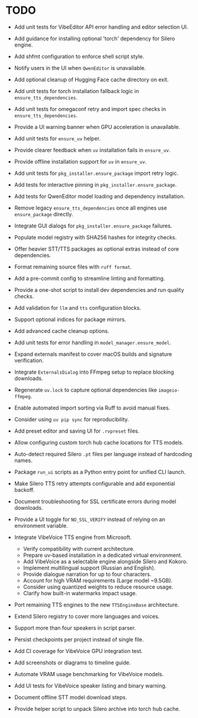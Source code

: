 # TODO

- Add unit tests for VibeEditor API error handling and editor selection UI.
- Add guidance for installing optional 'torch' dependency for Silero engine.
- Add shfmt configuration to enforce shell script style.
- Notify users in the UI when `QwenEditor` is unavailable.
- Add optional cleanup of Hugging Face cache directory on exit.
- Add unit tests for torch installation fallback logic in `ensure_tts_dependencies`.
- Add unit tests for omegaconf retry and import spec checks in `ensure_tts_dependencies`.
- Provide a UI warning banner when GPU acceleration is unavailable.
- Add unit tests for `ensure_uv` helper.
- Provide clearer feedback when `uv` installation fails in `ensure_uv`.
- Provide offline installation support for `uv` in `ensure_uv`.
- Add unit tests for `pkg_installer.ensure_package` import retry logic.
- Add tests for interactive pinning in `pkg_installer.ensure_package`.
- Add tests for QwenEditor model loading and dependency installation.
- Remove legacy `ensure_tts_dependencies` once all engines use `ensure_package` directly.
- Integrate GUI dialogs for `pkg_installer.ensure_package` failures.
- Populate model registry with SHA256 hashes for integrity checks.
- Offer heavier STT/TTS packages as optional extras instead of core dependencies.
- Format remaining source files with `ruff format`.
- Add a pre-commit config to streamline linting and formatting.
- Provide a one-shot script to install dev dependencies and run quality checks.
- Add validation for `llm` and `tts` configuration blocks.
- Support optional indices for package mirrors.
- Add advanced cache cleanup options.
- Add unit tests for error handling in `model_manager.ensure_model`.
- Expand externals manifest to cover macOS builds and signature verification.
- Integrate `ExternalsDialog` into FFmpeg setup to replace blocking downloads.
- Regenerate `uv.lock` to capture optional dependencies like `imageio-ffmpeg`.
- Enable automated import sorting via Ruff to avoid manual fixes.
- Consider using `uv pip sync` for reproducibility.
- Add preset editor and saving UI for `.rvpreset` files.

- Allow configuring custom torch hub cache locations for TTS models.
- Auto-detect required Silero `.pt` files per language instead of hardcoding names.

- Package `run_ui` scripts as a Python entry point for unified CLI launch.
- Make Silero TTS retry attempts configurable and add exponential backoff.
- Document troubleshooting for SSL certificate errors during model downloads.
- Provide a UI toggle for `NO_SSL_VERIFY` instead of relying on an environment variable.
- Integrate VibeVoice TTS engine from Microsoft.
  - Verify compatibility with current architecture.
  - Prepare uv-based installation in a dedicated virtual environment.
  - Add VibeVoice as a selectable engine alongside Silero and Kokoro.
  - Implement multilingual support (Russian and English).
  - Provide dialogue narration for up to four characters.
  - Account for high VRAM requirements (Large model ~9.5GB).
  - Consider using quantized weights to reduce resource usage.
  - Clarify how built-in watermarks impact usage.
- Port remaining TTS engines to the new `TTSEngineBase` architecture.
- Extend Silero registry to cover more languages and voices.
- Support more than four speakers in script parser.
- Persist checkpoints per project instead of single file.
- Add CI coverage for VibeVoice GPU integration test.
- Add screenshots or diagrams to timeline guide.
- Automate VRAM usage benchmarking for VibeVoice models.
- Add UI tests for VibeVoice speaker listing and binary warning.
- Document offline STT model download steps.
- Provide helper script to unpack Silero archive into torch hub cache.

